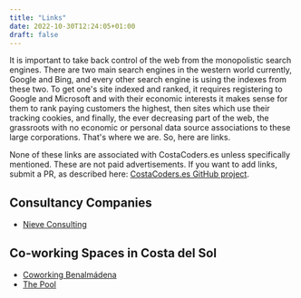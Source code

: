```yaml
---
title: "Links"
date: 2022-10-30T12:24:05+01:00
draft: false
---
```


It is important to take back control of the web from the monopolistic search engines. There are two main search engines in the western world currently, Google and Bing, and every other search engine is using the indexes from these two. To get one's site indexed and ranked, it requires registering to Google and Microsoft and with their economic interests it makes sense for them to rank paying customers the highest, then sites which use their tracking cookies, and finally, the ever decreasing part of the web, the grassroots with no economic or personal data source associations to these large corporations. That's where we are. So, here are links.

None of these links are associated with CostaCoders.es unless specifically mentioned. These are not paid advertisements. If you want to add links, submit a PR, as described here: [CostaCoders.es GitHub project](https://github.com/keskival/costacoders.es).

## Consultancy Companies

- [Nieve Consulting](https://www.nieveconsulting.com)

## Co-working Spaces in Costa del Sol

- [Coworking Benalmádena](https://coworkingbenalmadena.com)
- [The Pool](https://www.thepool.es)

